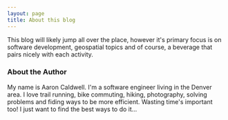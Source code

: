 ```yaml
---
layout: page
title: About this blog
---
```


This blog will likely jump all over the place, however it's primary focus is on software development, geospatial topics and of course, a beverage that pairs nicely with each activity.

### About the Author

My name is Aaron Caldwell. I'm a software engineer living in the Denver area. I love trail running, bike commuting, hiking, photography, solving problems and fiding ways to be more efficient. Wasting time's important too! I just want to find the best ways to do it...